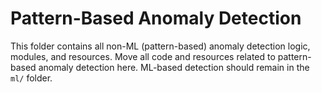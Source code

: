 # Pattern-Based Anomaly Detection

This folder contains all non-ML (pattern-based) anomaly detection logic, modules, and resources. Move all code and resources related to pattern-based anomaly detection here. ML-based detection should remain in the `ml/` folder.
